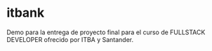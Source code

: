 # itbank 
Demo para la entrega de proyecto final para el curso de FULLSTACK DEVELOPER ofrecido por ITBA y Santander. 
